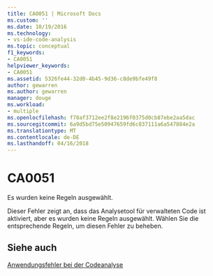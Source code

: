 ```yaml
---
title: CA0051 | Microsoft Docs
ms.custom: ''
ms.date: 10/19/2016
ms.technology:
- vs-ide-code-analysis
ms.topic: conceptual
f1_keywords:
- CA0051
helpviewer_keywords:
- CA0051
ms.assetid: 5326fe44-32d0-4b45-9d36-c8de9bfe49f8
author: gewarren
ms.author: gewarren
manager: douge
ms.workload:
- multiple
ms.openlocfilehash: f78af3712ee2f8e2196f0375d0cb87ebe2aa5dac
ms.sourcegitcommit: 6a9d5bd75e50947659fd6c837111a6a547884e2a
ms.translationtype: MT
ms.contentlocale: de-DE
ms.lasthandoff: 04/16/2018
---
```

# <a name="ca0051"></a>CA0051
Es wurden keine Regeln ausgewählt.  
  
Dieser Fehler zeigt an, dass das Analysetool für verwalteten Code ist aktiviert, aber es wurden keine Regeln ausgewählt. Wählen Sie die entsprechende Regeln, um diesen Fehler zu beheben.  
  
## <a name="see-also"></a>Siehe auch  
[Anwendungsfehler bei der Codeanalyse](../code-quality/code-analysis-application-errors.md)   
